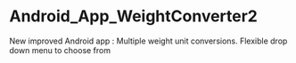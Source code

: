 # Android_App_WeightConverter2
New improved Android app : Multiple weight unit conversions.  Flexible drop down menu to choose from
